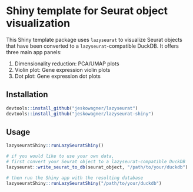 # Shiny template for Seurat object visualization
This Shiny template package uses `lazyseurat` to visualize Seurat objects that have been converted to a `lazyseurat`-compatible DuckDB. It offers three main app panels:
1. Dimensionality reduction: PCA/UMAP plots
2. Violin plot: Gene expression violin plots
3. Dot plot: Gene expression dot plots

## Installation
```r
devtools::install_github("jeskowagner/lazyseurat")
devtools::install_github("jeskowagner/lazyseurat-shiny")
```

## Usage
```r
lazyseuratShiny::runLazySeuratShiny()

# if you would like to use your own data,
# first convert your Seurat object to a lazyseurat-compatible DuckDB
lazyseurat::write_seurat_to_db(seurat_object, "/path/to/your/duckdb")

# then run the Shiny app with the resulting database
lazyseuratShiny::runLazySeuratShiny("/path/to/your/duckdb")
```